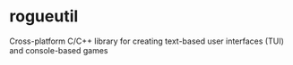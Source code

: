 # rogueutil
Cross-platform C/C++ library for creating text-based user interfaces (TUI) and console-based games
